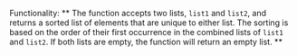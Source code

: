 Functionality: ** The function accepts two lists, `list1` and `list2`, and returns a sorted list of elements that are unique to either list. The sorting is based on the order of their first occurrence in the combined lists of `list1` and `list2`. If both lists are empty, the function will return an empty list. **